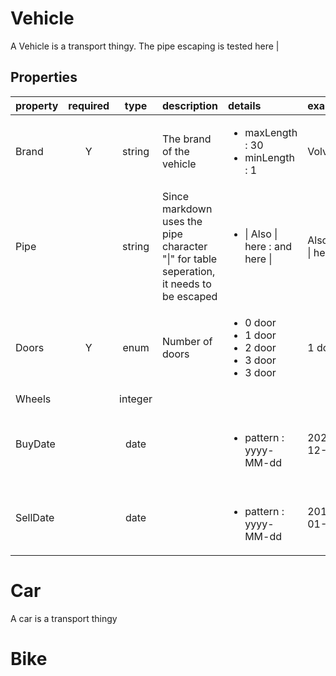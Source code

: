 
# Vehicle
A Vehicle is a transport thingy. The pipe escaping is tested here |


## Properties
| property | required | type | description | details | example |
| :--- | :---: | :---: | :--- | :--- | :--- |
| Brand | Y | string | The brand of the vehicle | <ul><li>maxLength : 30</li><li>minLength : 1</li></ul> | Volvo |
| Pipe | &nbsp; | string | Since markdown uses the pipe character "\|" for table seperation, it needs to be escaped | <ul><li>\| Also \| here : and here \|</li></ul> | Also the \| here. |
| Doors | Y | enum | Number of doors | <ul><li>0 door</li><li>1 door</li><li>2 door</li><li>3 door</li><li>3 door</li></ul> | 1 door |
| Wheels | &nbsp; | integer | &nbsp; | &nbsp; | &nbsp; |
| BuyDate | &nbsp; | date | &nbsp; | &nbsp;<ul><li>pattern : yyyy-MM-dd</li></ul> | 2020-12-31 |
| SellDate | &nbsp; | date | &nbsp; | &nbsp;<ul><li>pattern : yyyy-MM-dd</li></ul> | 2019-01-31 |

# Car
A car is a transport thingy



# Bike
&nbsp;

